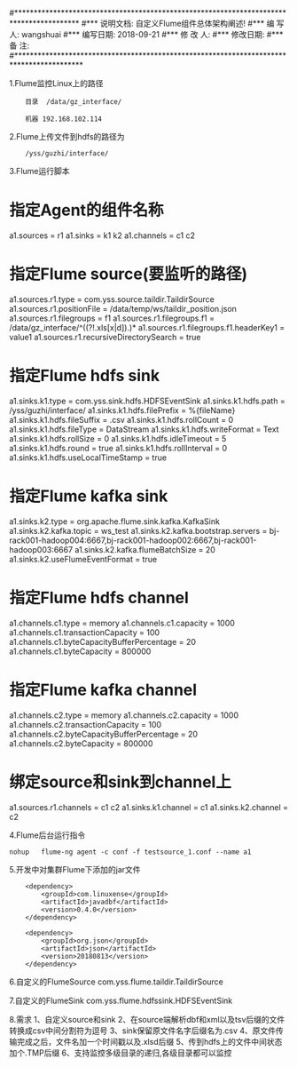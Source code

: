 #****************************************************************************************
#*** 说明文档: 自定义Flume组件总体架构阐述!
#*** 编 写 人:  wangshuai
#*** 编写日期:  2018-09-21
#*** 修 改 人:
#*** 修改日期:
#*** 备    注:
#*****************************************************************************************


1.Flume监控Linux上的路径

		目录	/data/gz_interface/ 	
		
		机器 192.168.102.114
		
2.Flume上传文件到hdfs的路径为

		/yss/guzhi/interface/

3.Flume运行脚本
		
# 指定Agent的组件名称
a1.sources = r1
a1.sinks = k1 k2
a1.channels = c1 c2
 
# 指定Flume source(要监听的路径)
a1.sources.r1.type = com.yss.source.taildir.TaildirSource
a1.sources.r1.positionFile = /data/temp/ws/taildir_position.json
a1.sources.r1.filegroups = f1
a1.sources.r1.filegroups.f1 = /data/gz_interface/^((?!\.xls[x|d]$).)*$
a1.sources.r1.filegroups.f1.headerKey1 = value1
a1.sources.r1.recursiveDirectorySearch = true
 
# 指定Flume hdfs sink
a1.sinks.k1.type = com.yss.sink.hdfs.HDFSEventSink
a1.sinks.k1.hdfs.path = /yss/guzhi/interface/
a1.sinks.k1.hdfs.filePrefix = %{fileName}
a1.sinks.k1.hdfs.fileSuffix = .csv
a1.sinks.k1.hdfs.rollCount = 0
a1.sinks.k1.hdfs.fileType  = DataStream
a1.sinks.k1.hdfs.writeFormat  = Text
a1.sinks.k1.hdfs.rollSize = 0
a1.sinks.k1.hdfs.idleTimeout  = 5
a1.sinks.k1.hdfs.round = true
a1.sinks.k1.hdfs.rollInterval = 0
a1.sinks.k1.hdfs.useLocalTimeStamp = true

# 指定Flume kafka sink
a1.sinks.k2.type = org.apache.flume.sink.kafka.KafkaSink
a1.sinks.k2.kafka.topic = ws_test
a1.sinks.k2.kafka.bootstrap.servers = bj-rack001-hadoop004:6667,bj-rack001-hadoop002:6667,bj-rack001-hadoop003:6667
a1.sinks.k2.kafka.flumeBatchSize = 20
a1.sinks.k2.useFlumeEventFormat = true


 
# 指定Flume hdfs channel
a1.channels.c1.type = memory
a1.channels.c1.capacity = 1000
a1.channels.c1.transactionCapacity = 100
a1.channels.c1.byteCapacityBufferPercentage = 20
a1.channels.c1.byteCapacity = 800000


# 指定Flume kafka channel
a1.channels.c2.type = memory
a1.channels.c2.capacity = 1000
a1.channels.c2.transactionCapacity = 100
a1.channels.c2.byteCapacityBufferPercentage = 20
a1.channels.c2.byteCapacity = 800000


 
# 绑定source和sink到channel上
a1.sources.r1.channels = c1 c2
a1.sinks.k1.channel = c1
a1.sinks.k2.channel = c2




4.Flume后台运行指令

	nohup	flume-ng agent -c conf -f testsource_1.conf --name a1
	
	
5.开发中对集群Flume下添加的jar文件

		<dependency>
            <groupId>com.linuxense</groupId>
            <artifactId>javadbf</artifactId>
            <version>0.4.0</version>
		</dependency>
		
        <dependency>
            <groupId>org.json</groupId>
            <artifactId>json</artifactId>
            <version>20180813</version>
        </dependency>

6.自定义的FlumeSource
       com.yss.flume.taildir.TaildirSource
      
7.自定义的FlumeSink
       com.yss.flume.hdfssink.HDFSEventSink
      
8.需求
    1、自定义source和sink
    2、在source端解析dbf和xml以及tsv后缀的文件转换成csv中间分割符为逗号
    3、sink保留原文件名字后缀名为.csv
    4、原文件传输完成之后，文件名加一个时间戳以及.xlsd后缀
    5、传到hdfs上的文件中间状态加个.TMP后缀
    6、支持监控多级目录的递归,各级目录都可以监控

	

